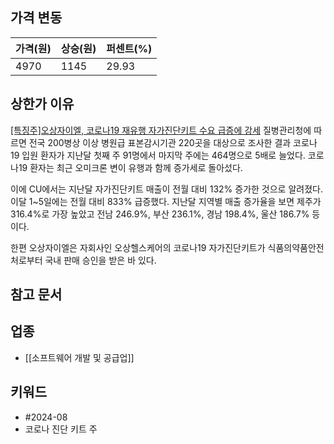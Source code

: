 ## 가격 변동
| 가격(원) | 상승(원) | 퍼센트(%) |
| ----- | ----- | ------ |
| 4970  | 1145  | 29.93  |
## 상한가 이유
[[특징주]오상자이엘, 코로나19 재유행 자가진단키트 수요 급증에 강세](https://n.news.naver.com/mnews/article/277/0005456261)
질병관리청에 따르면 전국 200병상 이상 병원급 표본감시기관 220곳을 대상으로 조사한 결과 코로나19 입원 환자가 지난달 첫째 주 91명에서 마지막 주에는 464명으로 5배로 늘었다. 코로나19 환자는 최근 오미크론 변이 유행과 함께 증가세로 돌아섰다.  
  
이에 CU에서는 지난달 자가진단키트 매출이 전월 대비 132% 증가한 것으로 알려졌다. 이달 1~5일에는 전월 대비 833% 급증했다. 지난달 지역별 매출 증가율을 보면 제주가 316.4%로 가장 높았고 전남 246.9%, 부산 236.1%, 경남 198.4%, 울산 186.7% 등이다.  
  
한편 오상자이엘은 자회사인 오상헬스케어의 코로나19 자가진단키트가 식품의약품안전처로부터 국내 판매 승인을 받은 바 있다.
## 참고 문서
## 업종
- [[소프트웨어 개발 및 공급업]]
## 키워드
- #2024-08 
- 코로나 진단 키트 주